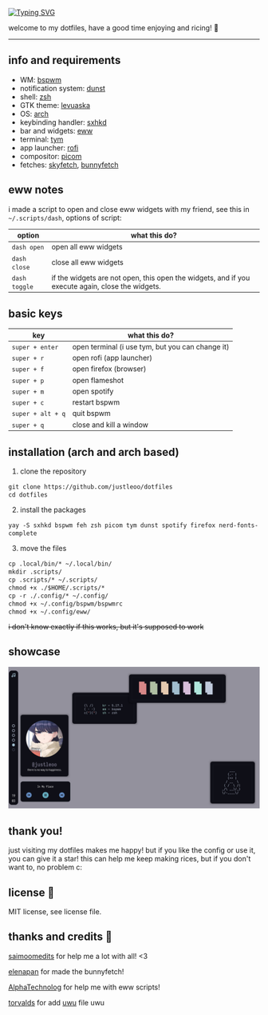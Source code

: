 [![Typing SVG](https://readme-typing-svg.herokuapp.com?size=36&color=10F6F7&lines=~%2Fdotfiles)](https://git.io/typing-svg)

welcome to my dotfiles, have a good time enjoying and ricing! 🌺

<hr>

## info and requirements

- WM: [bspwm](https://github.com/baskerville/bspwm)
- notification system: [dunst](https://github.com/dunst-project/dunst)
- shell: [zsh](https://ohmyz.sh)
- GTK theme: [levuaska](https://github.com/saimoomedits/levuaska/tree/main/.themes/levuaska)
- OS: [arch](https://archlinux.org)
- keybinding handler: [sxhkd](https://github.com/baskerville/sxhkd)
- bar and widgets: [eww](https://github.com/elkowar/eww)
- terminal: [tym](https://github.com/endaaman/tym)
- app launcher: [rofi](https://github.com/davatorium/rofi)
- compositor: [picom](https://github.com/yshui/picom)
- fetches: [skyfetch](https://github.com/justleoo/skyfetch), [bunnyfetch](https://github.com/elenapan/dotfiles/blob/master/bin/bunnyfetch)

## eww notes

i made a script to open and close eww widgets with my friend, see this in `~/.scripts/dash`, options of script:

  | option      | what this do? |
  | ----------- | ----------- |
  | `dash open` | open all eww widgets |
  | `dash close` | close all eww widgets |
  | `dash toggle`   | if the widgets are not open, this open the widgets, and if you execute again, close the widgets. |

## basic keys

  | key | what this do? |
  | ----------- | ----------- |
  | `super + enter` | open terminal (i use tym, but you can change it) |
  | `super + r` | open rofi (app launcher) |
  | `super + f` | open firefox (browser) |
  | `super + p` | open flameshot |
  | `super + m` | open spotify |
  | `super + c` | restart bspwm |
  | `super + alt + q` | quit bspwm |
  | `super + q` | close and kill a window |

## installation (arch and arch based)

1. clone the repository

```
git clone https://github.com/justleoo/dotfiles
cd dotfiles
```

2. install the packages

```
yay -S sxhkd bspwm feh zsh picom tym dunst spotify firefox nerd-fonts-complete
```

3. move the files 

```
cp .local/bin/* ~/.local/bin/
mkdir .scripts/
cp .scripts/* ~/.scripts/ 
chmod +x ./$HOME/.scripts/*
cp -r ./.config/* ~/.config/
chmod +x ~/.config/bspwm/bspwmrc
chmod +x ~/.config/eww/
```

~~i don't know exactly if this works, but it's supposed to work~~


## showcase 

<img src="showcase/rice.png"/>

## thank you!

just visiting my dotfiles makes me happy! but if you like the config or use it, you can give it a star! this can help me keep making rices, but if you don't want to, no problem c:

## license 📜

MIT license, see license file.

## thanks and credits 💙

[saimoomedits](https://github.com/saimoomedits) for help me a lot with all! <3

[elenapan](https://github.com/elenapan) for made the bunnyfetch!

[AlphaTechnolog](https://github.com/AlphaTechnolog) for help me with eww scripts!

[torvalds](https://github.com/torvalds) for add [uwu](https://github.com/justleoo/dotfiles/blob/main/uwu) file uwu
